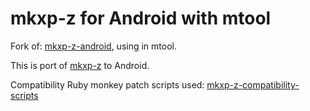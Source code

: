 # mkxp-z for Android with mtool

Fork of: [mkxp-z-android](https://github.com/thehatkid/mkxp-z-android), using in mtool.

This is port of [mkxp-z](https://github.com/mkxp-z/mkxp-z) to Android.

Compatibility Ruby monkey patch scripts used: [mkxp-z-compatibility-scripts](https://github.com/zths/mkxp-z-compatibility-scripts)
